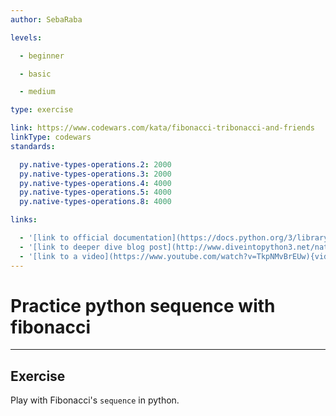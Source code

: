 ```yaml
---
author: SebaRaba

levels:

  - beginner

  - basic

  - medium

type: exercise

link: https://www.codewars.com/kata/fibonacci-tribonacci-and-friends
linkType: codewars
standards:

  py.native-types-operations.2: 2000
  py.native-types-operations.3: 2000
  py.native-types-operations.4: 4000
  py.native-types-operations.5: 4000
  py.native-types-operations.8: 4000

links:

  - '[link to official documentation](https://docs.python.org/3/library/stdtypes.html){website}'
  - '[link to deeper dive blog post](http://www.diveintopython3.net/native-datatypes.html){website}'
  - '[link to a video](https://www.youtube.com/watch?v=TkpNMvBrEUw){video}'
---
```


# Practice python sequence with fibonacci

---
## Exercise

Play with Fibonacci's `sequence` in python.
